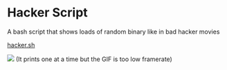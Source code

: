 # Hacker Script
A bash script that shows loads of random binary like in bad hacker movies

[hacker.sh](https://github.com/ChaoticPumpkin/-Hacker-Script/blob/master/hacker.sh)

![](https://cdn.discordapp.com/attachments/688839580035580033/745746435420455053/ezgif-6-f51531a00ab3.gif)
(It prints one at a time but the GIF is too low framerate)
